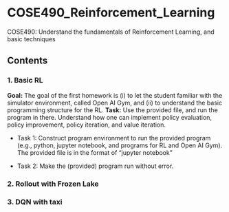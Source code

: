# COSE490_Reinforcement_Learning
COSE490: Understand the fundamentals of Reinforcement Learning, and basic techniques

## Contents
### 1. Basic RL
**Goal:** The goal of the first homework is (i) to let the student familiar with the simulator environment, called Open AI Gym, and (ii) to understand the basic programming structure for the RL.
**Task:** Use the provided file, and run the program in there. Understand how one can implement policy evaluation, policy improvement, policy iteration, and value iteration.
- Task 1: Construct program environment to run the provided program (e.g., python, jupyter notebook, and programs for RL and Open AI Gym). The provided file is in the format of “jupyter notebook”

- Task 2: Make the (provided) program run without error.
### 2. Rollout with Frozen Lake

### 3. DQN with taxi
